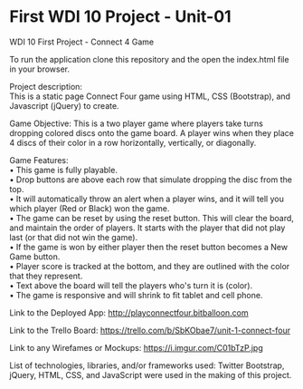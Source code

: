 # First WDI 10 Project - Unit-01
WDI 10 First Project - Connect 4 Game

To run the application clone this repository and the open the index.html file in your browser.

Project description:  
This is a static page Connect Four game using HTML, CSS (Bootstrap), and Javascript (jQuery) to create.

Game Objective: This is a two player game where players take turns dropping colored discs onto the game board. A player wins when they place 4 discs of their color in a row horizontally, vertically, or diagonally. 

Game Features:  
• This game is fully playable.   
• Drop buttons are above each row that simulate dropping the disc from the top.  
• It will automatically throw an alert when a player wins, and it will tell you which player (Red or Black) won the game.   
• The game can be reset by using the reset button. This will clear the board, and maintain the order of players. It starts       with the player that did not play last (or that did not win the game).   
• If the game is won by either player then the reset button becomes a New Game button.  
• Player score is tracked at the bottom, and they are outlined with the color that they represent.  
• Text above the board will tell the players who's turn it is (color).  
• The game is responsive and will shrink to fit tablet and cell phone.  

Link to the Deployed App:
http://playconnectfour.bitballoon.com

Link to the Trello Board:
https://trello.com/b/SbKObae7/unit-1-connect-four

Link to any Wirefames or Mockups:
https://i.imgur.com/C01bTzP.jpg

List of technologies, libraries, and/or frameworks used:
Twitter Bootstrap, jQuery, HTML, CSS, and JavaScript were used in the making of this project.
